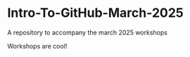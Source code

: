 # Intro-To-GitHub-March-2025
A repository to accompany the march 2025 workshops

Workshops are cool!
